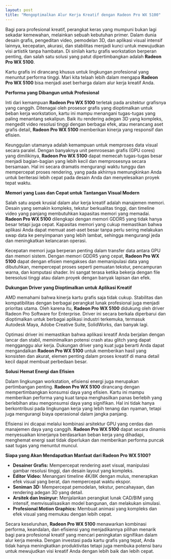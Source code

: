 ```yaml
---
layout: post
title: "Mengoptimalkan Alur Kerja Kreatif dengan Radeon Pro WX 5100"
---
```


Bagi para profesional kreatif, perangkat keras yang mumpuni bukan lagi sekadar kemewahan, melainkan sebuah kebutuhan primer. Dalam dunia desain grafis, pengeditan video, pemodelan 3D, dan aplikasi visual intensif lainnya, kecepatan, akurasi, dan stabilitas menjadi kunci untuk mewujudkan visi artistik tanpa hambatan. Di sinilah kartu grafis workstation berperan penting, dan salah satu solusi yang patut dipertimbangkan adalah **Radeon Pro WX 5100**.

Kartu grafis ini dirancang khusus untuk lingkungan profesional yang menuntut performa tinggi. Mari kita telaah lebih dalam mengapa **Radeon Pro WX 5100** bisa menjadi aset berharga dalam alur kerja kreatif Anda.

**Performa yang Dibangun untuk Profesional**

Inti dari kemampuan **Radeon Pro WX 5100** terletak pada arsitektur grafisnya yang canggih. Ditenagai oleh prosesor grafis yang dioptimalkan untuk beban kerja workstation, kartu ini mampu menangani tugas-tugas yang paling menantang sekalipun. Baik itu rendering adegan 3D yang kompleks, mengedit video resolusi tinggi dengan berbagai efek, atau merancang aset grafis detail, **Radeon Pro WX 5100** memberikan kinerja yang responsif dan efisien.

Keunggulan utamanya adalah kemampuan untuk memproses data visual secara paralel. Dengan banyaknya unit pemrosesan grafis (GPU cores) yang dimilikinya, **Radeon Pro WX 5100** dapat memecah tugas-tugas besar menjadi bagian-bagian yang lebih kecil dan memprosesnya secara bersamaan. Hal ini secara dramatis mengurangi waktu tunggu dan mempercepat proses rendering, yang pada akhirnya memungkinkan Anda untuk beriterasi lebih cepat pada desain Anda dan menyelesaikan proyek tepat waktu.

**Memori yang Luas dan Cepat untuk Tantangan Visual Modern**

Salah satu aspek krusial dalam alur kerja kreatif adalah manajemen memori. Desain yang semakin kompleks, tekstur berkualitas tinggi, dan timeline video yang panjang membutuhkan kapasitas memori yang memadai. **Radeon Pro WX 5100** dilengkapi dengan memori GDDR5 yang tidak hanya besar tetapi juga cepat. Kapasitas memori yang cukup memastikan bahwa aplikasi Anda dapat memuat aset-aset besar tanpa perlu sering melakukan swap data ke penyimpanan yang lebih lambat, sehingga mengurangi jeda dan meningkatkan kelancaran operasi.

Kecepatan memori juga berperan penting dalam transfer data antara GPU dan memori sistem. Dengan memori GDDR5 yang cepat, **Radeon Pro WX 5100** dapat dengan efisien mengakses dan memanipulasi data yang dibutuhkan, mempercepat proses seperti pemuatan tekstur, pencampuran warna, dan komputasi shader. Ini sangat terasa ketika bekerja dengan file beresolusi tinggi atau dalam proyek dengan banyak lapisan dan efek.

**Dukungan Driver yang Dioptimalkan untuk Aplikasi Kreatif**

AMD memahami bahwa kinerja kartu grafis saja tidak cukup. Stabilitas dan kompatibilitas dengan berbagai perangkat lunak profesional juga menjadi prioritas utama. Oleh karena itu, **Radeon Pro WX 5100** didukung oleh driver Radeon Pro Software for Enterprise. Driver ini secara berkala diperbarui dan dioptimalkan untuk berbagai aplikasi industri terkemuka, termasuk Autodesk Maya, Adobe Creative Suite, SolidWorks, dan banyak lagi.

Optimasi driver ini memastikan bahwa aplikasi kreatif Anda berjalan dengan lancar dan stabil, meminimalkan potensi crash atau glitch yang dapat mengganggu alur kerja. Dukungan driver yang kuat juga berarti Anda dapat mengandalkan **Radeon Pro WX 5100** untuk memberikan hasil yang konsisten dan akurat, elemen penting dalam proses kreatif di mana detail kecil dapat membuat perbedaan besar.

**Solusi Hemat Energi dan Efisien**

Dalam lingkungan workstation, efisiensi energi juga merupakan pertimbangan penting. **Radeon Pro WX 5100** dirancang dengan mempertimbangkan konsumsi daya yang efisien. Kartu ini mampu memberikan performa yang kuat tanpa menghasilkan panas berlebih yang berlebihan atau mengonsumsi daya yang signifikan. Hal ini tidak hanya berkontribusi pada lingkungan kerja yang lebih tenang dan nyaman, tetapi juga mengurangi biaya operasional dalam jangka panjang.

Efisiensi ini dicapai melalui kombinasi arsitektur GPU yang cerdas dan manajemen daya yang canggih. **Radeon Pro WX 5100** dapat secara dinamis menyesuaikan kinerjanya berdasarkan beban kerja yang dihadapi, menghemat energi saat tidak diperlukan dan memberikan performa puncak saat tugas yang menuntut muncul.

**Siapa yang Akan Mendapatkan Manfaat dari Radeon Pro WX 5100?**

*   **Desainer Grafis:** Mempercepat rendering aset visual, manipulasi gambar resolusi tinggi, dan desain layout yang kompleks.
*   **Editor Video:** Menangani timeline 4K/8K dengan mulus, menerapkan efek visual yang berat, dan mempercepat waktu ekspor.
*   **Seniman 3D:** Mempercepat pemodelan, tekstur, pencahayaan, dan rendering adegan 3D yang detail.
*   **Arsitek dan Insinyur:** Menjalankan perangkat lunak CAD/BIM yang intensif, memvisualisasikan model bangunan, dan melakukan simulasi.
*   **Profesional Motion Graphics:** Membuat animasi yang kompleks dan efek visual yang memukau dengan lebih cepat.

Secara keseluruhan, **Radeon Pro WX 5100** menawarkan kombinasi performa, keandalan, dan efisiensi yang menjadikannya pilihan menarik bagi para profesional kreatif yang mencari peningkatan signifikan dalam alur kerja mereka. Dengan investasi pada kartu grafis yang tepat, Anda tidak hanya meningkatkan produktivitas tetapi juga membuka potensi baru untuk mewujudkan visi kreatif Anda dengan lebih baik dan lebih cepat.
